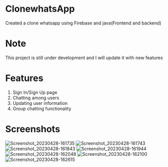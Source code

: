 # ClonewhatsApp
Created a clone whatsapp using Firebase and java(Frontend and backend)

# Note
This project is still under development and I will update it with new features

# Features 
1) Sign In/Sign Up page
2) Chatting among users
3) Updating user information
4) Group chatting functionality

# Screenshots 
![Screenshot_20230428-161735](https://user-images.githubusercontent.com/132060221/235132159-0a5fe8a5-998d-4eff-aeae-9fe472a99dbc.png)
![Screenshot_20230428-161743](https://user-images.githubusercontent.com/132060221/235132282-f9845951-00a3-4a4d-8da6-d6d217970224.png)
![Screenshot_20230428-161843](https://user-images.githubusercontent.com/132060221/235132296-5c9a6217-bde4-4b40-aac0-4a95ade6095d.png)
![Screenshot_20230428-161944](https://user-images.githubusercontent.com/132060221/235132304-4efc7fe5-e4bc-4118-a13a-d174b5699a44.png)
![Screenshot_20230428-162048](https://user-images.githubusercontent.com/132060221/235132326-3f305020-71ed-4c39-8726-de6e21ab0531.png)
![Screenshot_20230428-162100](https://user-images.githubusercontent.com/132060221/235132347-8e16b432-b88c-417f-a778-25cd858b2d2e.png)
![Screenshot_20230428-162615](https://user-images.githubusercontent.com/132060221/235132366-36a5b010-dffe-463a-ad14-6589704a2dca.png)
